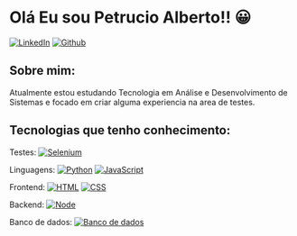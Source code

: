# Olá Eu sou Petrucio Alberto!! 😀

[![LinkedIn](https://img.shields.io/badge/LinkedIn-0077B5?style=for-the-badge&logo=linkedin&logoColor=white)](https://www.linkedin.com/feed/) [![Github](https://img.shields.io/badge/GitHub-100000?style=for-the-badge&logo=github&logoColor=white)](https://github.com/PetrucioAlberto)

## Sobre mim:

Atualmente estou estudando Tecnologia em Análise e Desenvolvimento de Sistemas e
focado em criar alguma experiencia na area de testes.





## Tecnologias que tenho conhecimento:

Testes:     [![Selenium](https://img.shields.io/badge/Selenium-43B02A?style=for-the-badge&logo=Selenium&logoColor=white)]()

Linguagens:     [![Python](https://img.shields.io/badge/Python-14354C?style=for-the-badge&logo=python&logoColor=white)]()   [![JavaScript](https://img.shields.io/badge/JavaScript-F7DF1E?style=for-the-badge&logo=javascript&logoColor=black)]()

Frontend:       [![HTML]( https://img.shields.io/badge/HTML5-E34F26?style=for-the-badge&logo=html5&logoColor=white)]() 
    [![CSS](https://img.shields.io/badge/CSS3-1572B6?style=for-the-badge&logo=css3&logoColor=white)]() 

Backend:     [![Node](https://img.shields.io/badge/Node.js-43853D?style=for-the-badge&logo=node.js&logoColor=white)]()


Banco de dados:     [![Banco de dados]( https://img.shields.io/badge/MySQL-005C84?style=for-the-badge&logo=mysql&logoColor=white)]()





